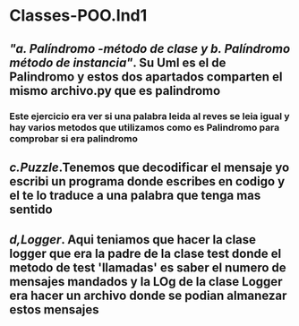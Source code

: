 # Classes-POO.Ind1

## *"a. Palíndromo -método de clase y  b. Palíndromo método de instancia"*. Su Uml es el de Palindromo y estos dos apartados comparten el mismo archivo.py que es palindromo
### Este ejercicio era ver si una palabra leida al reves se leia igual y hay varios metodos que utilizamos como es Palindromo para comprobar si era palindromo
## *c.Puzzle*.**Tenemos que decodificar el mensaje yo escribi un programa donde escribes en codigo y el te lo traduce a una palabra que tenga mas sentido**
## *d,Logger*. Aqui teniamos que hacer la clase logger que era la padre de la clase test donde el metodo de test 'llamadas' es saber el numero de mensajes mandados y la LOg de la clase Logger era hacer un archivo donde se podian almanezar estos mensajes
